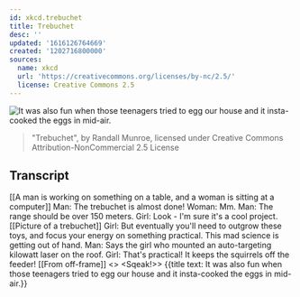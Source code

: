 ```yaml
---
id: xkcd.trebuchet
title: Trebuchet
desc: ''
updated: '1616126764669'
created: '1202716800000'
sources:
  name: xkcd
  url: 'https://creativecommons.org/licenses/by-nc/2.5/'
  license: Creative Commons 2.5
---
```

![It was also fun when those teenagers tried to egg our house and it insta-cooked the eggs in mid-air.](https://imgs.xkcd.com/comics/trebuchet.png)
> "Trebuchet", by Randall Munroe, licensed under Creative Commons Attribution-NonCommercial 2.5 License

## Transcript
[[A man is working on something on a table, and a woman is sitting at a computer]]
Man: The trebuchet is almost done!
Woman: Mm.
Man: The range should be over 150 meters.
Girl: Look - I'm sure it's a cool project.
[[Picture of a trebuchet]]
Girl: But eventually you'll need to outgrow these toys, and focus your energy on something practical.  This mad science is getting out of hand.
Man: Says the girl who mounted an auto-targeting kilowatt laser on the roof.
Girl: That's practical! It keeps the squirrels off the feeder!
[[From off-frame]]
<<GZZZZZAPP>>
<Sqeak!>>
{{title text: It was also fun when those teenagers tried to egg our house and it insta-cooked the eggs in mid-air.}}
